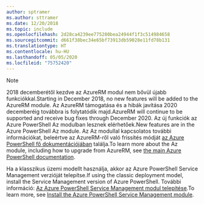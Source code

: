 ```yaml
---
author: sptramer
ms.author: sttramer
ms.date: 12/20/2018
ms.topic: include
ms.openlocfilehash: 2d28ca4239ee775280bea24944f1f3c514984658
ms.sourcegitcommit: d661f38bec34e65bf73913db59028e11fd78b131
ms.translationtype: HT
ms.contentlocale: hu-HU
ms.lasthandoff: 05/05/2020
ms.locfileid: "75752420"
---
```

> [!NOTE]
> 
> <span data-ttu-id="fb056-101">2018 decemberétől kezdve az AzureRM modul nem bővül újabb funkciókkal.</span><span class="sxs-lookup"><span data-stu-id="fb056-101">Starting in December 2018, no new features will be added to the AzureRM module.</span></span> <span data-ttu-id="fb056-102">Az AzureRM támogatása és a hibák javítása 2020 decemberéig továbbra is folytatódik majd.</span><span class="sxs-lookup"><span data-stu-id="fb056-102">AzureRM will continue to be supported and receive bug fixes through December 2020.</span></span> <span data-ttu-id="fb056-103">Az új funkciók az Azure PowerShell Az modulban lesznek elérhetőek.</span><span class="sxs-lookup"><span data-stu-id="fb056-103">New features are in the Azure PowerShell Az module.</span></span> <span data-ttu-id="fb056-104">Az Az modullal kapcsolatos további információkat, beleértve az AzureRM-ről való frissítés módját [az Azure PowerShell fő dokumentációjában](/powershell/azure) találja.</span><span class="sxs-lookup"><span data-stu-id="fb056-104">To learn more about the Az module, including how to upgrade from AzureRM, see [the main Azure PowerShell documentation](/powershell/azure).</span></span>
>
> <span data-ttu-id="fb056-105">Ha a klasszikus üzemi modellt használja, akkor az Azure PowerShell Service Management verzióját telepítse.</span><span class="sxs-lookup"><span data-stu-id="fb056-105">If using the classic deployment model, install the Service Management version of Azure PowerShell.</span></span>
> <span data-ttu-id="fb056-106">További információ: [Az Azure PowerShell Service Management modul telepítése](/powershell/azure/servicemanagement/install-azure-ps).</span><span class="sxs-lookup"><span data-stu-id="fb056-106">To learn more, see [Install the Azure PowerShell Service Management module](/powershell/azure/servicemanagement/install-azure-ps).</span></span>
